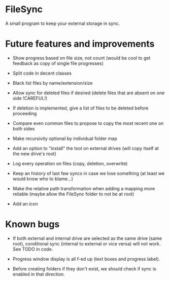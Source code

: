 # FileSync
A small program to keep your external storage in sync.

# Future features and improvements

- Show progress based on file size, not count (would be cool to get feedback as copy of single file progresses)

- Split code in decent classes

- Black list files by name/extension/size

- Allow sync for deleted files if desired (delete files that are absent on one side !CAREFUL!)

- If deletion is implemented, give a list of files to be deleted before proceeding

- Compare even common files to propose to copy the most recent one on both sides

- Make recursivity optional by individual folder map

- Add an option to "install" the tool on external drives (will copy itself at the new drive's root)

- Log every operation on files (copy, deletion, overwrite)

- Keep an history of last few syncs in case we lose something (at least we would know who to blame...)

- Make the relative path transformation when adding a mapping more reliable (maybe allow the FileSync folder to not be at root)

- Add an icon

# Known bugs

- If both external and internal drive are selected as the same drive (same root), conditional sync (internal to external or vice versa) will not work. See TODO in code.

- Progress window display is all f-ed up (text boxes and progress label).

- Before creating folders if they don't exist, we should check if sync is enabled in that direction.
